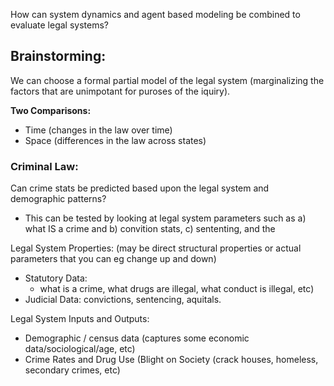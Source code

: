 

How can system dynamics and agent based modeling be combined to evaluate legal systems? 

## Brainstorming:

We can choose a formal partial model of the legal system (marginalizing the factors that are unimpotant for puroses of the iquiry).  

**Two Comparisons:**
* Time (changes in the law over time)
* Space (differences in the law across states)

### Criminal Law:

Can crime stats be predicted based upon the legal system and demographic patterns?
 - This can be tested by looking at legal system parameters such as a) what IS a crime and b) convition stats, c) sententing, and the 

Legal System Properties: (may be direct structural properties or actual parameters that you can eg change up and down)
 * Statutory Data: 
   - what is a crime, what drugs are illegal, what conduct is illegal, etc)
 * Judicial Data: convictions, sentencing, aquitals.  
 
 Legal System Inputs and Outputs:
 * Demographic / census data (captures some economic data/sociological/age, etc)
 * Crime Rates and Drug Use (Blight on Society (crack houses, homeless, secondary crimes, etc) 
